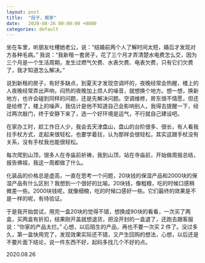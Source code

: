 ```yaml
---
layout: post
title:  "段子，搬家"
date:   2020-08-26 00:00:00 +0800
categories: default
---
```


坐在车里，听朋友吐槽她老公，说：“结婚前两个人了解时间太短，婚后才发现对方各种毛病。” 我说：“我新租一套房子，花了三个月才弄清楚水电费怎么交，因为三个月是一个生活周期，发生过燃气欠费、水表欠费、电表欠费，只有它们欠费了，我才知道怎么解决。”

说到新租的房子，有好多缺点，到夏天才发现空调坏的，夜晚经常会热醒，楼上的人夜晚经常弄出声响，闷热的夜晚加上烦人的噪音，就想换个地方。想一想，换新地方，也许会碰到同样的问题，还是先解决问题。空调维修，房东很不情愿，但还是给修了，楼上的噪声，我估计是他不知道自己会影响别人，我得去提醒一下，经过两次敲门，终于安静下来了，选一个好环境是运气，不行就自己建设吧。

在家办工时，趁工作日人少，我会去天津盘山，盘山的台阶很多、很长，有人看我拄手杖方式，走起来很轻松，也要学着拄，认为那样会很轻松，其实这跟手杖没有关系，没有手杖我也能很轻松。

每次爬到山顶，很多人在寺庙前祈祷，我到山顶，站在寺庙前，开始做周报总结，报告佛祖，我这一周都做了什么。

化装品的价格总是虚高，一直在思考一个问题，20块钱的保湿产品和2000块的保湿产品有什么区别？我想到一个很好的比喻。20块钱，像粗粮，吃的时候口感稍微差一些。2000块钱呢，就像细粮，吃的时候口感好一些。它们最终的效果是不是一样的呢，有待验证。

于是我开始尝试，用完一盒20块的觉得不错，想换成90块的看看，一次买了两盒，买两盒有折扣，结果刚开盖就想退货，把没开封的一盒退了，还跑去跟客服说：“你家的产品太烂。” 心想，以后陌生的产品，再也不要一次买 2 件了。没过多久，第一盒快用完了，发现效果实际还不错，又产生回购的想法，心想，以后还是不要片面下结论，说一件东西不好，起码多找几个不好的点。

2020.08.26

